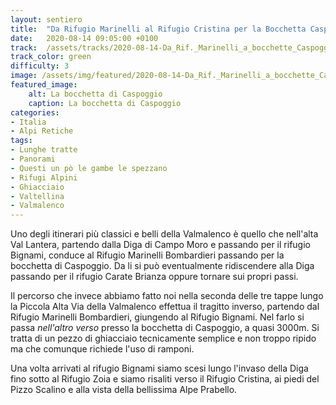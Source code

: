```yaml
---
layout: sentiero
title:  "Da Rifugio Marinelli al Rifugio Cristina per la Bocchetta Caspoggio"
date:   2020-08-14 09:05:00 +0100
track:  /assets/tracks/2020-08-14-Da_Rif._Marinelli_a_bocchette_Caspoggio_a_rif._Cristina.gpx
track_color: green
difficulty: 3
image: /assets/img/featured/2020-08-14-Da_Rif._Marinelli_a_bocchette_Caspoggio_a_rif._Cristina.jpg
featured_image:
    alt: La bocchetta di Caspoggio
    caption: La bocchetta di Caspoggio
categories:
- Italia
- Alpi Retiche
tags:
- Lunghe tratte
- Panorami
- Questi un pò le gambe le spezzano
- Rifugi Alpini
- Ghiacciaio
- Valtellina
- Valmalenco
---
```


Uno degli itinerari più classici e belli della Valmalenco è quello che nell'alta Val Lantera, partendo dalla Diga di Campo Moro e passando per il rifugio Bignami, conduce al Rifugio Marinelli Bombardieri passando per la bocchetta di Caspoggio. Da li si può eventualmente ridiscendere alla Diga passando per il rifugio Carate Brianza oppure tornare sui propri passi.

Il percorso che invece abbiamo fatto noi nella seconda delle tre tappe lungo la Piccola Alta Via della Valmalenco effettua il tragitto inverso, partendo dal Rifugio Marinelli Bombardieri, giungendo al Rifugio Bignami. Nel farlo si passa _nell'altro verso_ presso la bocchetta di Caspoggio, a quasi 3000m.
Si tratta di un pezzo di ghiacciaio tecnicamente semplice e non troppo ripido ma che comunque richiede l'uso di ramponi. 

Una volta arrivati al rifugio Bignami siamo scesi lungo l'invaso della Diga fino sotto al Rifugio Zoia e siamo risaliti verso il Rifugio Cristina, ai piedi del Pizzo Scalino e alla vista della bellissima Alpe Prabello.
